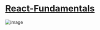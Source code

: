 # [React-Fundamentals](https://github.com/damlahub/udemy-react-2/tree/main/React-Fundamentals)
![image](https://github.com/damlahub/udemy-react-2/assets/69016971/7d1e97ce-fb03-4354-94c4-6f9fd53b5797)
